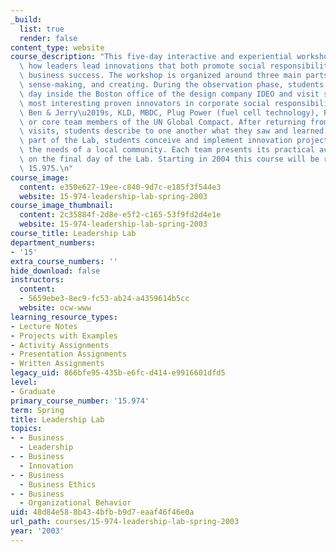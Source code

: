 ```yaml
---
_build:
  list: true
  render: false
content_type: website
course_description: "This five-day interactive and experiential workshop focuses on\
  \ how leaders lead innovations that both promote social responsibility and produce\
  \ business success. The workshop is organized around three main parts: observation,\
  \ sense-making, and creating. During the observation phase, students spend a full\
  \ day inside the Boston office of the design company IDEO and visit some of the\
  \ most interesting proven innovators in corporate social responsibility such as\
  \ Ben & Jerry\u2019s, KLD, MBDC, Plug Power (fuel cell technology), PwC, Schlumberger,\
  \ or core team members of the UN Global Compact. After returning from their company\
  \ visits, students describe to one another what they saw and learned.\_In the final\
  \ part of the Lab, students conceive and implement innovation projects that serve\
  \ the needs of a local community. Each team presents its practical accomplishments\
  \ on the final day of the Lab. Starting in 2004 this course will be renumbered as\
  \ 15.975.\n"
course_image:
  content: e350e627-19ee-c840-9d7c-e185f3f544e3
  website: 15-974-leadership-lab-spring-2003
course_image_thumbnail:
  content: 2c35884f-2d8e-e5f2-c165-53f9fd2d4e1e
  website: 15-974-leadership-lab-spring-2003
course_title: Leadership Lab
department_numbers:
- '15'
extra_course_numbers: ''
hide_download: false
instructors:
  content:
  - 5659ebe3-8ec9-fc53-ab24-a4359614b5cc
  website: ocw-www
learning_resource_types:
- Lecture Notes
- Projects with Examples
- Activity Assignments
- Presentation Assignments
- Written Assignments
legacy_uid: 866bfe95-435b-e6fc-d414-e9916601dfd5
level:
- Graduate
primary_course_number: '15.974'
term: Spring
title: Leadership Lab
topics:
- - Business
  - Leadership
- - Business
  - Innovation
- - Business
  - Business Ethics
- - Business
  - Organizational Behavior
uid: 48d84e58-8b43-4bfb-b9d7-eaaf46f46e0a
url_path: courses/15-974-leadership-lab-spring-2003
year: '2003'
---
```

